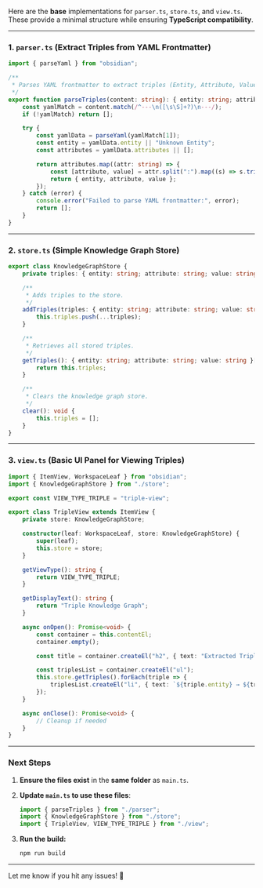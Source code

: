 Here are the **base** implementations for `parser.ts`, `store.ts`, and `view.ts`. These provide a minimal structure while ensuring **TypeScript compatibility**.

---

### **1. `parser.ts`** (Extract Triples from YAML Frontmatter)

```ts
import { parseYaml } from "obsidian";

/**
 * Parses YAML frontmatter to extract triples (Entity, Attribute, Value).
 */
export function parseTriples(content: string): { entity: string; attribute: string; value: string }[] {
    const yamlMatch = content.match(/^---\n([\s\S]+?)\n---/);
    if (!yamlMatch) return [];

    try {
        const yamlData = parseYaml(yamlMatch[1]);
        const entity = yamlData.entity || "Unknown Entity";
        const attributes = yamlData.attributes || [];

        return attributes.map((attr: string) => {
            const [attribute, value] = attr.split(":").map((s) => s.trim());
            return { entity, attribute, value };
        });
    } catch (error) {
        console.error("Failed to parse YAML frontmatter:", error);
        return [];
    }
}
```

---

### **2. `store.ts`** (Simple Knowledge Graph Store)

```ts
export class KnowledgeGraphStore {
    private triples: { entity: string; attribute: string; value: string }[] = [];

    /**
     * Adds triples to the store.
     */
    addTriples(triples: { entity: string; attribute: string; value: string }[]): void {
        this.triples.push(...triples);
    }

    /**
     * Retrieves all stored triples.
     */
    getTriples(): { entity: string; attribute: string; value: string }[] {
        return this.triples;
    }

    /**
     * Clears the knowledge graph store.
     */
    clear(): void {
        this.triples = [];
    }
}
```

---

### **3. `view.ts`** (Basic UI Panel for Viewing Triples)

```ts
import { ItemView, WorkspaceLeaf } from "obsidian";
import { KnowledgeGraphStore } from "./store";

export const VIEW_TYPE_TRIPLE = "triple-view";

export class TripleView extends ItemView {
    private store: KnowledgeGraphStore;

    constructor(leaf: WorkspaceLeaf, store: KnowledgeGraphStore) {
        super(leaf);
        this.store = store;
    }

    getViewType(): string {
        return VIEW_TYPE_TRIPLE;
    }

    getDisplayText(): string {
        return "Triple Knowledge Graph";
    }

    async onOpen(): Promise<void> {
        const container = this.contentEl;
        container.empty();

        const title = container.createEl("h2", { text: "Extracted Triples" });

        const triplesList = container.createEl("ul");
        this.store.getTriples().forEach(triple => {
            triplesList.createEl("li", { text: `${triple.entity} → ${triple.attribute}: ${triple.value}` });
        });
    }

    async onClose(): Promise<void> {
        // Cleanup if needed
    }
}
```

---

### **Next Steps**

1. **Ensure the files exist** in the **same folder** as `main.ts`.
2. **Update `main.ts` to use these files**:
    
    ```ts
    import { parseTriples } from "./parser";
    import { KnowledgeGraphStore } from "./store";
    import { TripleView, VIEW_TYPE_TRIPLE } from "./view";
    ```
    
3. **Run the build:**
    
    ```sh
    npm run build
    ```
    

---

Let me know if you hit any issues! 🚀
